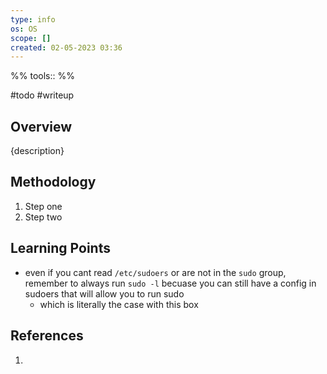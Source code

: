 ```yaml
---
type: info
os: OS
scope: []
created: 02-05-2023 03:36
---
```

%%
tools::
%%

#todo #writeup

## Overview
{description}

## Methodology
1. Step one
2. Step two

## Learning Points
- even if you cant read `/etc/sudoers` or are not in the `sudo` group, remember to always run `sudo -l`  becuase you can still have a config in sudoers that will allow you to run sudo
	- which is literally the case with this box

## References
1. 
